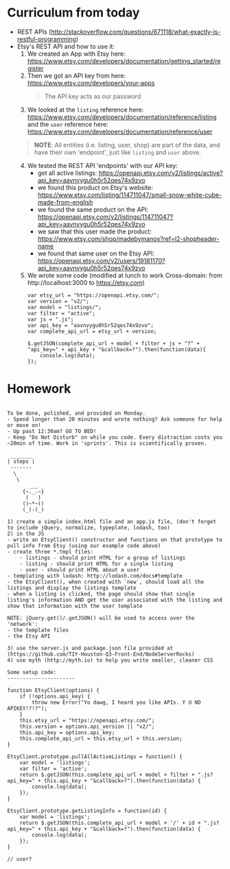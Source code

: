 # Curriculum from today
- REST APIs (http://stackoverflow.com/questions/671118/what-exactly-is-restful-programming)
- Etsy's REST API and how to use it:
	1. We created an App with Etsy here: https://www.etsy.com/developers/documentation/getting_started/register
	2. Then we got an API key from here: https://www.etsy.com/developers/your-apps
		> The API key acts as our password
	3. We looked at the `listing` reference here: https://www.etsy.com/developers/documentation/reference/listing and the `user` reference here: https://www.etsy.com/developers/documentation/reference/user
	> **NOTE**: All entities (i.e. listing, user, shop) are part of the data, and have their own 'endpoint', just like `listing` and `user` above.
	4. We tested the REST API 'endpoints' with our API key:
		- get all active listings: https://openapi.etsy.com/v2/listings/active?api_key=aavnvygu0h5r52qes74x9zvo
		- we found this product on Etsy's website: https://www.etsy.com/listing/114711047/small-snow-white-cube-made-from-english
		- we found the same product on the API: https://openapi.etsy.com/v2/listings/114711047?api_key=aavnvygu0h5r52qes74x9zvo
		- we saw that this user made the product: https://www.etsy.com/shop/madebymanos?ref=l2-shopheader-name
		- we found that same user on the Etsy API: https://openapi.etsy.com/v2/users/19181170?api_key=aavnvygu0h5r52qes74x9zvo
	5. We wrote some code (modified at lunch to work Cross-domain: from http://localhost:3000 to https://etsy.com)
		```
		var etsy_url = "https://openapi.etsy.com/";
		var version = "v2/";
		var model = "listings/";
		var filter = "active";
		var js = ".js";
		var api_key = "aavnvygu0h5r52qes74x9zvo";
		var complete_api_url = etsy_url + version;

		$.getJSON(complete_api_url + model + filter + js + "?" + "api_key=" + api_key + "&callback=?").then(function(data){
			console.log(data);
		});
		```



# Homework
```

To be done, polished, and provided on Monday.
- Spend longer than 20 minutes and wrote nothing? Ask someone for help or move on!
- Up past 12:30am? GO TO BED!
- Keep "Do Not Disturb" on while you code. Every distraction costs you ~20min of time. Work in 'sprints'. This is scientifically proven.

 _______
| steps |
 -------
  \
   \
       ___
     {~._.~}
      (   )
     ()~*~()
     (_)-(_)

1) create a simple index.html file and an app.js file, (don't forget to include jQuery, normalize, typeplate, lodash, too)
2) in the JS
- write an EtsyClient() constructor and functions on that prototype to pull info from Etsy (using our example code above)
- create three *.tmpl files:
	- listings - should print HTML for a group of listings
	- listing - should print HTML for a single listing
	- user - should print HTML about a user
- templating with lodash: http://lodash.com/docs#template
- the EtsyClient(), when created with `new`, should load all the listings and display the listings template
- when a listing is clicked, the page should show that single listing's information AND get the user associated with the listing and show that information with the user template

NOTE: jQuery.get()/.getJSON() will be used to access over the 'network':
- the template files
- the Etsy API

3) use the server.js and package.json file provided at (https://github.com/TIY-Houston-Q3-Front-End/NodeServerRocks)
4) use myth (http://myth.io) to help you write smaller, cleaner CSS

Some setup code:
----------------------

function EtsyClient(options) {
    if (!options.api_key) {
        throw new Error("Yo dawg, I heard you like APIs. Y U NO APIKEY!?!?");
    }
    this.etsy_url = "https://openapi.etsy.com/";
    this.version = options.api_version || "v2/";
    this.api_key = options.api_key;
    this.complete_api_url = this.etsy_url + this.version;
}

EtsyClient.prototype.pullAllActiveListings = function() {
    var model = 'listings';
    var filter = 'active';
    return $.getJSON(this.complete_api_url + model + filter + ".js?api_key=" + this.api_key + "&callback=?").then(function(data) {
        console.log(data);
    });
}

EtsyClient.prototype.getListingInfo = function(id) {
    var model = 'listings';
    return $.getJSON(this.complete_api_url + model + '/' + id + ".js?api_key=" + this.api_key + "&callback=?").then(function(data) {
        console.log(data);
    });
}

// user?
```